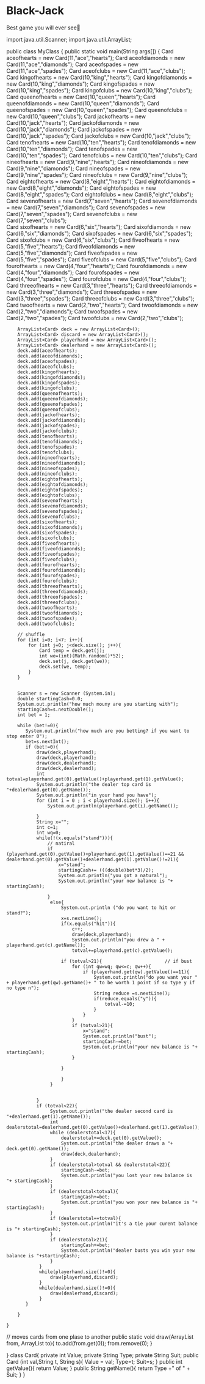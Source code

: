 # Black-Jack
Best game you will ever see🤯

import java.util.Scanner;
import java.util.ArrayList;

public class MyClass {
    public static void main(String args[]) {
        Card aceofhearts = new Card(11,"ace","hearts");
        Card aceofdiamonds = new Card(11,"ace","diamonds");
        Card aceofspades = new Card(11,"ace","spades");
        Card aceofclubs = new Card(11,"ace","clubs");
        Card kingofhearts = new Card(10,"king","hearts");
        Card kingofdiamonds = new Card(10,"king","diamonds");
        Card kingofspades = new Card(10,"king","spades");
        Card kingofclubs = new Card(10,"king","clubs");
        Card queenofhearts = new Card(10,"queen","hearts");
        Card queenofdiamonds = new Card(10,"queen","diamonds");
        Card queenofspades = new Card(10,"queen","spades");
        Card queenofclubs = new Card(10,"queen","clubs");
        Card jackofhearts = new Card(10,"jack","hearts");
        Card jackofdiamonds = new Card(10,"jack","diamonds");
        Card jackofspades = new Card(10,"jack","spades");
        Card jackofclubs = new Card(10,"jack","clubs");
        Card tenofhearts = new Card(10,"ten","hearts");
        Card tenofdiamonds = new Card(10,"ten","diamonds");
        Card tenofspades = new Card(10,"ten","spades");
        Card tenofclubs = new Card(10,"ten","clubs");
        Card nineofhearts = new Card(9,"nine","hearts");
        Card nineofdiamonds = new Card(9,"nine","diamonds");
        Card nineofspades = new Card(9,"nine","spades");
        Card nineofclubs = new Card(9,"nine","clubs");
        Card eightofhearts = new Card(8,"eight","hearts");
        Card eightofdiamonds = new Card(8,"eight","diamonds");
        Card eightofspades = new Card(8,"eight","spades");
        Card eightofclubs = new Card(8,"eight","clubs");
        Card sevenofhearts = new Card(7,"seven","hearts");
        Card sevenofdiamonds = new Card(7,"seven","diamonds");
        Card sevenofspades = new Card(7,"seven","spades");
        Card sevenofclubs = new Card(7,"seven","clubs");    
        Card sixofhearts = new Card(6,"six","hearts");
        Card sixofdiamonds = new Card(6,"six","diamonds");
        Card sixofspades = new Card(6,"six","spades");
        Card sixofclubs = new Card(6,"six","clubs");
        Card fiveofhearts = new Card(5,"five","hearts");
        Card fiveofdiamonds = new Card(5,"five","diamonds");
        Card fiveofspades = new Card(5,"five","spades");
        Card fiveofclubs = new Card(5,"five","clubs");
        Card fourofhearts = new Card(4,"four","hearts");
        Card fourofdiamonds = new Card(4,"four","diamonds");
        Card fourofspades = new Card(4,"four","spades");
        Card fourofclubs = new Card(4,"four","clubs");
        Card threeofhearts = new Card(3,"three","hearts");
        Card threeofdiamonds = new Card(3,"three","diamonds");
        Card threeofspades = new Card(3,"three","spades");
        Card threeofclubs = new Card(3,"three","clubs");
        Card twoofhearts = new Card(2,"two","hearts");
        Card twoofdiamonds = new Card(2,"two","diamonds");
        Card twoofspades = new Card(2,"two","spades");
        Card twoofclubs = new Card(2,"two","clubs");
        
        
        ArrayList<Card> deck = new ArrayList<Card>();
        ArrayList<Card> discard = new ArrayList<Card>();
        ArrayList<Card> playerhand = new ArrayList<Card>();
        ArrayList<Card> dealerhand = new ArrayList<Card>();
        deck.add(aceofhearts);
        deck.add(aceofdiamonds);
        deck.add(aceofspades);
        deck.add(aceofclubs);
        deck.add(kingofhearts);
        deck.add(kingofdiamonds);
        deck.add(kingofspades);
        deck.add(kingofclubs);
        deck.add(queenofhearts);
        deck.add(queenofdiamonds);
        deck.add(queenofspades);
        deck.add(queenofclubs);
        deck.add(jackofhearts);
        deck.add(jackofdiamonds);
        deck.add(jackofspades);
        deck.add(jackofclubs);
        deck.add(tenofhearts);
        deck.add(tenofdiamonds);
        deck.add(tenofspades);
        deck.add(tenofclubs);
        deck.add(nineofhearts);
        deck.add(nineofdiamonds);
        deck.add(nineofspades);
        deck.add(nineofclubs);
        deck.add(eightofhearts);
        deck.add(eightofdiamonds);
        deck.add(eightofspades);
        deck.add(eightofclubs);
        deck.add(sevenofhearts);
        deck.add(sevenofdiamonds);
        deck.add(sevenofspades);
        deck.add(sevenofclubs);
        deck.add(sixofhearts);
        deck.add(sixofdiamonds);
        deck.add(sixofspades);
        deck.add(sixofclubs);
        deck.add(fiveofhearts);
        deck.add(fiveofdiamonds);
        deck.add(fiveofspades);
        deck.add(fiveofclubs);
        deck.add(fourofhearts);
        deck.add(fourofdiamonds);
        deck.add(fourofspades);
        deck.add(fourofclubs);
        deck.add(threeofhearts);
        deck.add(threeofdiamonds);
        deck.add(threeofspades);
        deck.add(threeofclubs);
        deck.add(twoofhearts);
        deck.add(twoofdiamonds);
        deck.add(twoofspades);
        deck.add(twoofclubs);
        
        // shuffle  
        for (int i=0; i<7; i++){
            for (int j=0; j<deck.size(); j++){
                Card temp = deck.get(j);
                int we=(int)(Math.random()*52);
                deck.set(j, deck.get(we));
                deck.set(we, temp);
            }
        }
        
        
        Scanner s = new Scanner (System.in);
        double startingCash=0.0;
        System.out.println("how much mouny are you starting with");
        startingCash=s.nextDouble();
        int bet = 1;
    
        while (bet!=0){
           System.out.println("how much are you betting? if you want to stop enter 0");
           bet=s.nextInt();
           if (bet!=0){
               draw(deck,playerhand);
               draw(deck,playerhand);
               draw(deck,dealerhand);
               draw(deck,dealerhand);
               int totval=playerhand.get(0).getValue()+playerhand.get(1).getValue();
               System.out.println("the dealer top card is "+dealerhand.get(0).getName());
               System.out.println("in your hand you have");
               for (int i = 0 ; i < playerhand.size(); i++){
                   System.out.println(playerhand.get(i).getName());
                   
               }
               String x="";
               int c=1;
               int wq=0;
               while(!(x.equals("stand"))){
                   // natiral
                   if (playerhand.get(0).getValue()+playerhand.get(1).getValue()==21 && dealerhand.get(0).getValue()+dealerhand.get(1).getValue()!=21){
                       x="stand";
                       startingCash+= (((double)bet*3)/2);
                       System.out.println("you got a natural");
                       System.out.println("your new balance is "+ startingCash);
                       
                   }
                    else{
                        System.out.println ("do you want to hit or stand?");
                        x=s.nextLine();
                        if(x.equals("hit")){
                            c++;
                            draw(deck,playerhand);
                            System.out.println("you drew a " + playerhand.get(c).getName());
                            totval+=playerhand.get(c).getValue();
                       
                        if (totval>21){                       // if bust
                            for (int qw=wq; qw<=c; qw++){
                                if (playerhand.get(qw).getValue()==11){
                                    System.out.println("do you want your " + playerhand.get(qw).getName()+ " to be worth 1 point if so type y if no type n");
                                    String reduce =s.nextLine();
                                    if(reduce.equals("y")){
                                        totval-=10;
                                    }
                                }
                            }
                            if (totval>21){
                                x="stand";
                                System.out.println("bust");
                                startingCash-=bet;
                                System.out.println("your new balance is "+ startingCash);
                            }
                            
                        }
                       
                        }
                    }
                   
                   
               }
               if (totval<22){
                    System.out.println("the dealer second card is "+dealerhand.get(1).getName());
                    int dealerstotal=dealerhand.get(0).getValue()+dealerhand.get(1).getValue();
                    while (dealerstotal<17){
                        dealerstotal+=deck.get(0).getValue();
                        System.out.println("the dealer draws a "+ deck.get(0).getName());
                        draw(deck,dealerhand);
                    }
                    if (dealerstotal>totval && dealerstotal<22){
                        startingCash-=bet;
                        System.out.println("you lost your new balance is "+ startingCash);
                    }
                    if (dealerstotal<totval){
                        startingCash+=bet;
                        System.out.println("you won your new balance is "+ startingCash);
                    }
                    if (dealerstotal==totval){
                        System.out.println("it's a tie your curent balance is "+ startingCash);
                    }
                    if (dealerstotal>21){
                        startingCash+=bet;
                        System.out.println("dealer busts you win your new balance is "+startingCash);
                    }
                }
                while(playerhand.size()!=0){
                    draw(playerhand,discard);
                }
                while(dealerhand.size()!=0){
                    draw(dealerhand,discard);
                }
           }
            
        }
        
    }
// moves cards from one plase to another 
    public static void draw(ArrayList<Card> from, ArrayList<Card> to){
          to.add(from.get(0));
          from.remove(0);
    }
    



}
class Card{
    private int Value; 
    private String Type;
    private String Suit; 
    public Card (int val,String t, String s){
        Value = val;
        Type=t;
        Suit=s;
    }
    public int getValue(){
        return Value;
    }
    public String getName(){
        return Type +" of " + Suit;
    }
}
